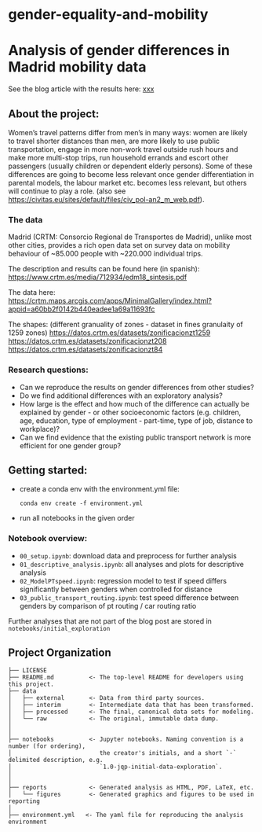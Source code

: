 gender-equality-and-mobility
==============================

# Analysis of gender differences in Madrid mobility data 

See the blog article with the results here: [xxx](LINK)

## About the project:

Women’s travel patterns differ from men’s in many ways: women are likely to travel shorter distances than men, are more likely to use public transportation, engage in more non-work travel outside rush hours and make more multi-stop trips, run household errands and escort other passengers (usually children or dependent elderly persons). Some of these differences are going to become less relevant once gender differentiation in parental models, the labour market etc. becomes less relevant, but others will continue to play a role.
(also see https://civitas.eu/sites/default/files/civ_pol-an2_m_web.pdf).

### The data

Madrid (CRTM: Consorcio Regional de Transportes de Madrid), unlike most other cities, provides a rich open data set on survey data on mobility behaviour of ~85.000 people with ~220.000 individual trips.

The description and results can be found here (in spanish):
https://www.crtm.es/media/712934/edm18_sintesis.pdf

The data here: https://crtm.maps.arcgis.com/apps/MinimalGallery/index.html?appid=a60bb2f0142b440eadee1a69a11693fc

The shapes:
(different granuality of zones - dataset in fines granulaity of 1259 zones)
https://datos.crtm.es/datasets/zonificacionzt1259
https://datos.crtm.es/datasets/zonificacionzt208
https://datos.crtm.es/datasets/zonificacionzt84

### Research questions:

- Can we reproduce the results on gender differences from other studies?
- Do we find additional differences with an exploratory analysis?
- How large is the effect and how much of the difference can actually be explained by gender - or other socioeconomic factors (e.g. children, age, education, type of employment - part-time, type of job, distance to workplace)?
- Can we find evidence that the existing public transport network is more efficient for one gender group?

## Getting started:

- create a conda env with the environment.yml file:

    `conda env create -f environment.yml`
    
- run all notebooks in the given order
    
### Notebook overview:

- `00_setup.ipynb`: download data and preprocess for further analysis
- `01_descriptive_analysis.ipynb`: all analyses and plots for descriptive analysis
- `02_ModelPTspeed.ipynb`: regression model to test if speed differs significantly between genders when controlled for distance
- `03_public_transport_routing.ipynb`: test speed difference between genders by comparison of pt routing / car routing ratio

Further analyses that are not part of the blog post are stored in `notebooks/initial_exploration`


Project Organization
------------

    ├── LICENSE
    ├── README.md          <- The top-level README for developers using this project.
    ├── data
    │   ├── external       <- Data from third party sources.
    │   ├── interim        <- Intermediate data that has been transformed.
    │   ├── processed      <- The final, canonical data sets for modeling.
    │   └── raw            <- The original, immutable data dump.
    │
    │
    ├── notebooks          <- Jupyter notebooks. Naming convention is a number (for ordering),
    │                         the creator's initials, and a short `-` delimited description, e.g.
    │                         `1.0-jqp-initial-data-exploration`.
    │
    │
    ├── reports            <- Generated analysis as HTML, PDF, LaTeX, etc.
    │   └── figures        <- Generated graphics and figures to be used in reporting
    │
    ├── environment.yml   <- The yaml file for reproducing the analysis environment

